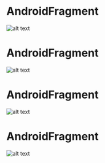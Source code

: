 # AndroidFragment
![alt text](https://github.com/ZulfanoRp/AndroidFragment/blob/master/01.jpeg)
# AndroidFragment
![alt text](https://github.com/ZulfanoRp/AndroidFragment/blob/master/02.jpeg)
# AndroidFragment
![alt text](https://github.com/ZulfanoRp/AndroidFragment/blob/master/03.jpeg)
# AndroidFragment
![alt text](https://github.com/ZulfanoRp/AndroidFragment/blob/master/04.jpeg)
